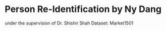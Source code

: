 # Person Re-Identification by Ny Dang

under the supervision of Dr. Shishir Shah
Dataset: Market1501